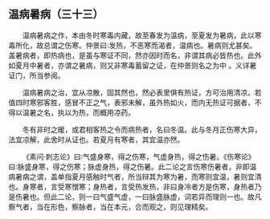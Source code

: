 ## 温病暑病（三十三）


&emsp;&emsp;温病暑病之作，本由冬时寒毒内藏，故至春发为温病，至夏发为暑病，此以寒毒所化，故总谓之伤寒。仲景曰∶发热，不恶寒而渴者，温病也。暑病则尤甚矣。盖暑病者，即热病也，是虽与寒证不同，然亦因时而名，非谓其病必皆热也。此外如夏月中暑者，亦谓之暑病，则又非寒毒蓄留之证，在仲景则名之为中 。义详暑证门，所当参阅。

&emsp;&emsp;温病暑病之治，宜从凉散，固其然也，然必表里俱有热证，方可治用清凉。若值四时寒邪客胜，感冒不正之气，表邪未解，虽外热如火，而内无热证可据者，不得以温暑之名，执以为热，而概用凉药。

&emsp;&emsp;冬有非时之暖，或君相客热之令而病热者，名曰冬温。此与冬月正伤寒大异，法宜凉解，此舍时从证也。若夏月有寒者，其宜温亦然。

&emsp;&emsp;《素问·刺志论》曰∶气盛身寒，得之伤寒，气虚身热，得之伤暑。《伤寒论》曰∶脉盛身寒，得之伤寒；脉虚身热，得之伤暑。此二论之言伤寒伤暑者，非即温病暑病之谓，盖单指夏月感触时气者，所当辩其为寒为暑，而寒则宜温，暑则宜清也。身寒者，言受寒憎寒；身热者，言受热发热，非曰身冷者方是伤寒，身热者乃是伤暑也。但此二论，则一曰气盛气虚，一曰脉盛脉虚，词若异而理则一也。故凡察气者，当在形色，察脉者，当在本元，合而观之，则见理精矣。


